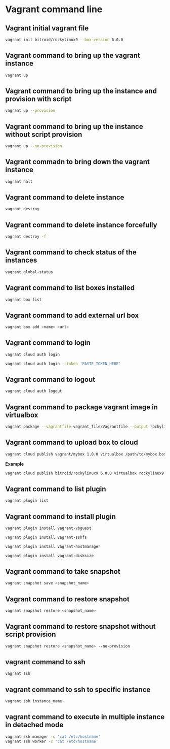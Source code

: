 # Vagrant command line

## Vagrant initial vagrant file

```bash
vagrant init bitroid/rockylinux9 --box-version 6.0.0
```


## Vagrant command to bring up the vagrant instance

```bash
vagrant up
```

## Vagrant command to bring up the instance and provision with script

```bash
vagrant up --provision
```

## Vagrant command to bring up the instance without script provision

```bash
vagrant up --no-provision
```

## Vagrant commadn to bring down the vagrant instance

```bash
vagrant halt
```

## Vagrant command to delete instance

```bash
vagrant destroy
```

## Vagrant command to delete instance forcefully

```bash
vagrant destroy -f
```

## Vagrant command to check status of the instances

```bash
vagrant global-status
```

## Vagrant command to list boxes installed

```bash
vagrant box list
```

## Vagrant command to add external url box

```bash
vagrant box add <name> <url> 
```

## Vagrant command to login

```bash
vagrant cloud auth login
```

```bash
vagrant cloud auth login --token 'PASTE_TOKEN_HERE'
```

## Vagrant command to logout

```bash
vagrant cloud auth logout
```

## Vagrant command to package vagrant image in virtualbox

```bash
vagrant package --vagrantfile vagrant_file/Vagrantfile --output rockylinux9.box
```

## Vagrant command to upload box to cloud

```bash
vagrant cloud publish vagrant/mybox 1.0.0 virtualbox /path/to/mybox.box -d "Description of the box" --release
```

__Example__
```bash
vagrant cloud publish bitroid/rockylinux9 6.0.0 virtualbox rockylinux9.box -d "bitroid/rockylinux9" --release
```

## Vagrant command to list plugin

```bash
vagrant plugin list
```

## Vagrant command to install plugin

```bash
vagrant plugin install vagrant-vbguest
```

```bash
vagrant plugin install vagrant-sshfs
```

```bash
vagrant plugin install vagrant-hostmanager
```

```bash
vagrant plugin install vagrant-disksize
```

## Vagrant command to take snapshot

```bash
vagrant snapshot save <snapshot_name>
```

## Vagrant command to restore snapshot

```bash
vagrant snapshot restore <snapshot_name>
```

## Vagrant command to restore snapshot without script provision

```bash
vagrant snapshot restore <snapshot_name> --no-provision
```

## vagrant command to ssh

```bash
vagrant ssh
```

## vagrant command to ssh to specific instance

```bash
vagrant ssh instance_name
```

## vagrant command to execute in multiple instance in detached mode

```bash
vagrant ssh manager -c 'cat /etc/hostname'  
vagrant ssh worker -c 'cat /etc/hostname'
```
